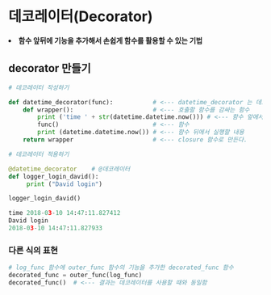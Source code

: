 # 데코레이터(Decorator)

<li> <strong> 함수 앞뒤에 기능을 추가해서 손쉽게 함수를 활용할 수 있는 기법 </strong> </li>

## decorator 만들기
```python
# 데코레이터 작성하기

def datetime_decorator(func):           # <--- datetime_decorator 는 데코레이터 이름, func 가 데코레이터를 적용시킬 함수가 됨
    def wrapper():                      # <--- 호출할 함수를 감싸는 함수
        print ('time ' + str(datetime.datetime.now())) # <--- 함수 앞에서 실행할 내용
        func()                          # <--- 함수  
        print (datetime.datetime.now()) # <--- 함수 뒤에서 실행할 내용
    return wrapper                      # <--- closure 함수로 만든다.
```

```python
# 데코레이터 적용하기

@datetime_decorator    # @데코레이터
def logger_login_david():
     print ("David login")

logger_login_david()
```
```python
time 2018-03-10 14:47:11.827412
David login
2018-03-10 14:47:11.827933
```


### 다른 식의 표현
```python
# log_func 함수에 outer_func 함수의 기능을 추가한 decorated_func 함수
decorated_func = outer_func(log_func)
decorated_func()  # <--- 결과는 데코레이터를 사용할 때와 동일함
```
